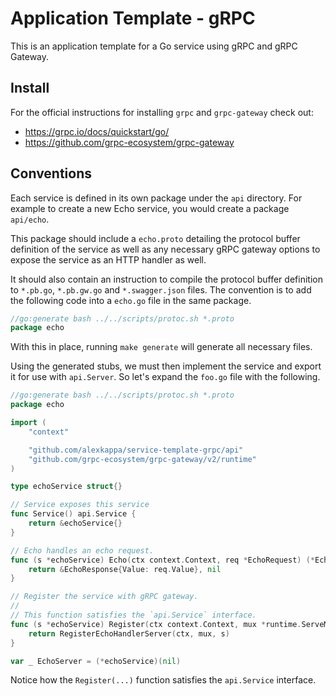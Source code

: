 # Application Template - gRPC

This is an application template for a Go service using gRPC and gRPC Gateway.

## Install

For the official instructions for installing `grpc` and `grpc-gateway` check out:

- https://grpc.io/docs/quickstart/go/
- https://github.com/grpc-ecosystem/grpc-gateway

## Conventions

Each service is defined in its own package under the `api` directory. For example to create a new Echo service, you would create a package `api/echo`.

This package should include a `echo.proto` detailing the protocol buffer definition of the service as well as any necessary gRPC gateway options to expose the service as an HTTP handler as well.

It should also contain an instruction to compile the protocol buffer definition to `*.pb.go`, `*.pb.gw.go` and `*.swagger.json` files. The convention is to add the following code into a `echo.go` file in the same package.

```Go
//go:generate bash ../../scripts/protoc.sh *.proto
package echo
```

With this in place, running `make generate` will generate all necessary files. 

Using the generated stubs, we must then implement the service and export it for use with  `api.Server`. So let's expand the `foo.go` file with the following.

```Go
//go:generate bash ../../scripts/protoc.sh *.proto
package echo

import (
	"context"

	"github.com/alexkappa/service-template-grpc/api"
	"github.com/grpc-ecosystem/grpc-gateway/v2/runtime"
)

type echoService struct{}

// Service exposes this service 
func Service() api.Service {
	return &echoService{}
}

// Echo handles an echo request.
func (s *echoService) Echo(ctx context.Context, req *EchoRequest) (*EchoResponse, error) {
	return &EchoResponse{Value: req.Value}, nil
}

// Register the service with gRPC gateway. 
// 
// This function satisfies the `api.Service` interface.
func (s *echoService) Register(ctx context.Context, mux *runtime.ServeMux) error {
	return RegisterEchoHandlerServer(ctx, mux, s)
}

var _ EchoServer = (*echoService)(nil)
```

Notice how the `Register(...)` function satisfies the `api.Service` interface.